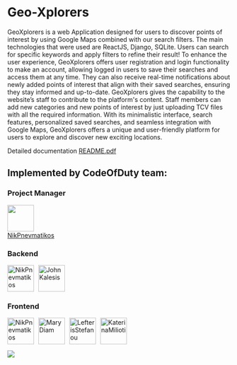 # Geo-Xplorers

GeoXplorers is a web Application designed for users to discover points of
interest by using Google Maps combined with our search filters. The main
technologies that were used are ReactJS, Django, SQLite. Users can search for specific
keywords and apply filters to refine their result!
To enhance the user experience, GeoXplorers offers user registration and login
functionality to make an account, allowing logged in users to save their searches and
access them at any time. They can also receive real-time notifications about newly
added points of interest that align with their saved searches, ensuring they stay
informed and up-to-date.
GeoXplorers gives the capability to the website’s staff to contribute to the
platform's content. Staff members can add new categories and new points of interest
by just uploading TCV files with all the required information.
With its minimalistic interface, search features, personalized saved searches,
and seamless integration with Google Maps, GeoXplorers offers a unique and
user-friendly platform for users to explore and discover new exciting locations.

Detailed documentation [README.pdf](./README.pdf)

## Implemented by CodeOfDuty team:

### Project Manager
[<img src="https://github.com/NikPnevmatikos.png" width="60px;"/><br /><sub><a href="https://github.com/NikPnevmatikos">NikPnevmatikos</a></sub>](https://github.com/NikPnevmatikos)

### Backend
<div style="display: flex; flex-direction: row;">
  <a href="https://github.com/NikPnevmatikos">
    <img 
      style="margin-right: 10px;" 
      src="https://github.com/NikPnevmatikos.png" width="60px;"
      alt="NikPnevmatikos"
    />
  </a>
  <a href="https://github.com/JohnKalesis1">
    <img 
      style="margin-right: 10px;" 
      src="https://github.com/JohnKalesis1.png" width="60px;"
      alt="JohnKalesis"
    />
  </a>
</div>

### Frontend
<div style="display: flex; flex-direction: row;">
  <a href="https://github.com/NikPnevmatikos">
    <img 
      style="margin-right: 10px;" 
      src="https://github.com/NikPnevmatikos.png" width="60px;"
      alt="NikPnevmatikos"
    />
  </a>
  <a href="https://github.com/MaryDiam">
    <img 
      style="margin-right: 10px;" 
      src="https://github.com/MaryDiam.png" width="60px;"
      alt="MaryDiam"
    />
  </a>
    <a href="https://github.com/lefstefanou">
    <img 
      style="margin-right: 10px;" 
      src="https://github.com/lefstefanou.png" width="60px;"
      alt="LefterisStefanou"
    />
  </a>
    <a href="https://github.com/katerinamilioti">
    <img 
      style="margin-right: 10px;" 
      src="https://github.com/katerinamilioti.png" width="60px;"
      alt="KaterinaMilioti"
    />
  </a>
</div>


[![](https://contrib.rocks/image?repo=NikPnevmatikos/Geo-Xplorers)](https://github.com/NikPnevmatikos/webapp/graphs/Geo-Xplorers)
